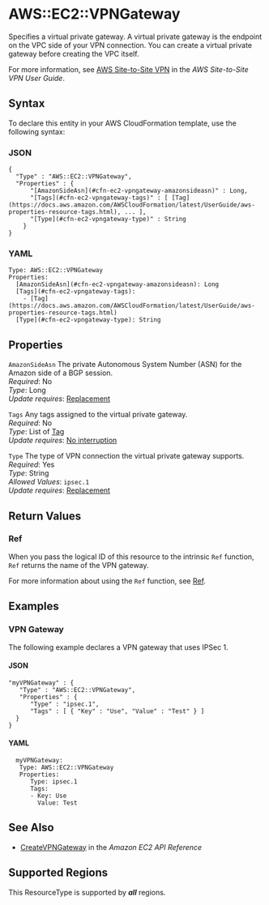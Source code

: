 # AWS::EC2::VPNGateway<a name="aws-resource-ec2-vpn-gateway"></a>

Specifies a virtual private gateway\. A virtual private gateway is the endpoint on the VPC side of your VPN connection\. You can create a virtual private gateway before creating the VPC itself\.

For more information, see [AWS Site\-to\-Site VPN](https://docs.aws.amazon.com/vpn/latest/s2svpn/VPC_VPN.html) in the *AWS Site\-to\-Site VPN User Guide*\.

## Syntax<a name="aws-resource-ec2-vpn-gateway-syntax"></a>

To declare this entity in your AWS CloudFormation template, use the following syntax:

### JSON<a name="aws-resource-ec2-vpn-gateway-syntax.json"></a>

```
{
  "Type" : "AWS::EC2::VPNGateway",
  "Properties" : {
      "[AmazonSideAsn](#cfn-ec2-vpngateway-amazonsideasn)" : Long,
      "[Tags](#cfn-ec2-vpngateway-tags)" : [ [Tag](https://docs.aws.amazon.com/AWSCloudFormation/latest/UserGuide/aws-properties-resource-tags.html), ... ],
      "[Type](#cfn-ec2-vpngateway-type)" : String
    }
}
```

### YAML<a name="aws-resource-ec2-vpn-gateway-syntax.yaml"></a>

```
Type: AWS::EC2::VPNGateway
Properties: 
  [AmazonSideAsn](#cfn-ec2-vpngateway-amazonsideasn): Long
  [Tags](#cfn-ec2-vpngateway-tags): 
    - [Tag](https://docs.aws.amazon.com/AWSCloudFormation/latest/UserGuide/aws-properties-resource-tags.html)
  [Type](#cfn-ec2-vpngateway-type): String
```

## Properties<a name="aws-resource-ec2-vpn-gateway-properties"></a>

`AmazonSideAsn`  <a name="cfn-ec2-vpngateway-amazonsideasn"></a>
The private Autonomous System Number \(ASN\) for the Amazon side of a BGP session\.  
*Required*: No  
*Type*: Long  
*Update requires*: [Replacement](https://docs.aws.amazon.com/AWSCloudFormation/latest/UserGuide/using-cfn-updating-stacks-update-behaviors.html#update-replacement)

`Tags`  <a name="cfn-ec2-vpngateway-tags"></a>
Any tags assigned to the virtual private gateway\.  
*Required*: No  
*Type*: List of [Tag](https://docs.aws.amazon.com/AWSCloudFormation/latest/UserGuide/aws-properties-resource-tags.html)  
*Update requires*: [No interruption](https://docs.aws.amazon.com/AWSCloudFormation/latest/UserGuide/using-cfn-updating-stacks-update-behaviors.html#update-no-interrupt)

`Type`  <a name="cfn-ec2-vpngateway-type"></a>
The type of VPN connection the virtual private gateway supports\.  
*Required*: Yes  
*Type*: String  
*Allowed Values*: `ipsec.1`  
*Update requires*: [Replacement](https://docs.aws.amazon.com/AWSCloudFormation/latest/UserGuide/using-cfn-updating-stacks-update-behaviors.html#update-replacement)

## Return Values<a name="aws-resource-ec2-vpn-gateway-return-values"></a>

### Ref<a name="aws-resource-ec2-vpn-gateway-return-values-ref"></a>

When you pass the logical ID of this resource to the intrinsic `Ref` function, `Ref` returns the name of the VPN gateway\.

For more information about using the `Ref` function, see [Ref](https://docs.aws.amazon.com/AWSCloudFormation/latest/UserGuide/intrinsic-function-reference-ref.html)\.

## Examples<a name="aws-resource-ec2-vpn-gateway--examples"></a>

### VPN Gateway<a name="aws-resource-ec2-vpn-gateway--examples--VPN_Gateway"></a>

The following example declares a VPN gateway that uses IPSec 1\.

#### JSON<a name="aws-resource-ec2-vpn-gateway--examples--VPN_Gateway--json"></a>

```
"myVPNGateway" : {
   "Type" : "AWS::EC2::VPNGateway",
   "Properties" : {
      "Type" : "ipsec.1",
      "Tags" : [ { "Key" : "Use", "Value" : "Test" } ]
  }
}
```

#### YAML<a name="aws-resource-ec2-vpn-gateway--examples--VPN_Gateway--yaml"></a>

```
  myVPNGateway: 
   Type: AWS::EC2::VPNGateway
   Properties: 
      Type: ipsec.1
      Tags: 
      - Key: Use
        Value: Test
```

## See Also<a name="aws-resource-ec2-vpn-gateway--seealso"></a>
+  [CreateVPNGateway](https://docs.aws.amazon.com/AWSEC2/latest/APIReference/API_CreateVPNGateway.html) in the *Amazon EC2 API Reference*

## Supported Regions

This ResourceType is supported by ***all*** regions.